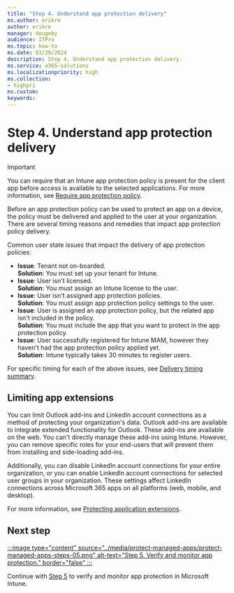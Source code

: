 ```yaml
---
title: "Step 4. Understand app protection delivery"
ms.author: erikre
author: erikre
manager: dougeby
audience: ITPro
ms.topic: how-to
ms.date: 03/29/2024
description: Step 4. Understand app protection delivery.
ms.service: o365-solutions
ms.localizationpriority: high
ms.collection:
- highpri
ms.custom:
keywords:
---
```


# Step 4. Understand app protection delivery


> [!IMPORTANT]
> You can require that an Intune app protection policy is present for the client app before access is available to the selected applications. For more information, see [Require app protection policy](/entra/identity/conditional-access/concept-conditional-access-grant#require-app-protection-policy).

Before an app protection policy can be used to protect an app on a device, the policy must be delivered and applied to the user at your organization. There are several timing reasons and remedies that impact app protection policy delivery. 

Common user state issues that impact the delivery of app protection policies:
- **Issue**: Tenant not on-boarded.<br>
  **Solution**: You must set up your tenant for Intune.
- **Issue**: User isn't licensed.<br>
  **Solution**: You must assign an Intune license to the user.
- **Issue**: User isn't assigned app protection policies.<br>
  **Solution**: You must assign app protection policy settings to the user.
- **Issue**: User is assigned an app protection policy, but the related app isn't included in the policy.<br>
  **Solution**: You must include the app that you want to protect in the app protection policy.
- **Issue**: User successfully registered for Intune MAM, however they haven't had the app protection policy applied yet.<br>
  **Solution**: Intune typically takes 30 minutes to register users.

For specific timing for each of the above issues, see [Delivery timing summary](/mem/intune/apps/app-protection-policy-delivery#delivery-timing-summary).

## Limiting app extensions

You can limit Outlook add-ins and LinkedIn account connections as a method of protecting your organization's data. Outlook add-ins are available to integrate extended functionality for Outlook. These add-ins are available on the web. You can't directly manage these add-ins using Intune. However, you can remove specific roles for your end-users that will prevent them from installing and side-loading add-ins.

Additionally, you can disable LinkedIn account connections for your entire organization, or you can enable LinkedIn account connections for selected user groups in your organization. These settings affect LinkedIn connections across Microsoft 365 apps on all platforms (web, mobile, and desktop). 

For more information, see [Protecting application extensions](/mem/intune/apps/app-protection-policy-extensions).  

## Next step

[:::image type="content" source="../media/protect-managed-apps/protect-managed-apps-steps-05.png" alt-text="Step 5. Verify and monitor app protection." border="false" :::](apps-protect-step-5.md)

Continue with [Step 5](apps-protect-step-5.md) to verify and monitor app protection in Microsoft Intune.

